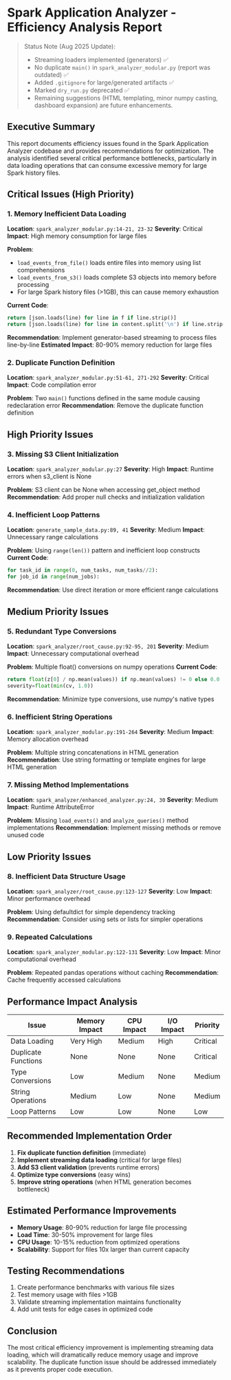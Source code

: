 # Spark Application Analyzer - Efficiency Analysis Report

> Status Note (Aug 2025 Update):
> - Streaming loaders implemented (generators) ✅
> - No duplicate `main()` in `spark_analyzer_modular.py` (report was outdated) ✅
> - Added `.gitignore` for large/generated artifacts ✅
> - Marked `dry_run.py` deprecated ✅
> - Remaining suggestions (HTML templating, minor numpy casting, dashboard expansion) are future enhancements.

## Executive Summary

This report documents efficiency issues found in the Spark Application Analyzer codebase and provides recommendations for optimization. The analysis identified several critical performance bottlenecks, particularly in data loading operations that can consume excessive memory for large Spark history files.

## Critical Issues (High Priority)

### 1. Memory Inefficient Data Loading
**Location**: `spark_analyzer_modular.py:14-21, 23-32`
**Severity**: Critical
**Impact**: High memory consumption for large files

**Problem**: 
- `load_events_from_file()` loads entire files into memory using list comprehensions
- `load_events_from_s3()` loads complete S3 objects into memory before processing
- For large Spark history files (>1GB), this can cause memory exhaustion

**Current Code**:
```python
return [json.loads(line) for line in f if line.strip()]
return [json.loads(line) for line in content.split('\n') if line.strip()]
```

**Recommendation**: Implement generator-based streaming to process files line-by-line
**Estimated Impact**: 80-90% memory reduction for large files

### 2. Duplicate Function Definition
**Location**: `spark_analyzer_modular.py:51-61, 271-292`
**Severity**: Critical
**Impact**: Code compilation error

**Problem**: Two `main()` functions defined in the same module causing redeclaration error
**Recommendation**: Remove the duplicate function definition

## High Priority Issues

### 3. Missing S3 Client Initialization
**Location**: `spark_analyzer_modular.py:27`
**Severity**: High
**Impact**: Runtime errors when s3_client is None

**Problem**: S3 client can be None when accessing get_object method
**Recommendation**: Add proper null checks and initialization validation

### 4. Inefficient Loop Patterns
**Location**: `generate_sample_data.py:89, 41`
**Severity**: Medium
**Impact**: Unnecessary range calculations

**Problem**: Using `range(len())` pattern and inefficient loop constructs
**Current Code**:
```python
for task_id in range(0, num_tasks, num_tasks//2):
for job_id in range(num_jobs):
```

**Recommendation**: Use direct iteration or more efficient range calculations

## Medium Priority Issues

### 5. Redundant Type Conversions
**Location**: `spark_analyzer/root_cause.py:92-95, 201`
**Severity**: Medium
**Impact**: Unnecessary computational overhead

**Problem**: Multiple float() conversions on numpy operations
**Current Code**:
```python
return float(z[0] / np.mean(values)) if np.mean(values) != 0 else 0.0
severity=float(min(cv, 1.0))
```

**Recommendation**: Minimize type conversions, use numpy's native types

### 6. Inefficient String Operations
**Location**: `spark_analyzer_modular.py:191-264`
**Severity**: Medium
**Impact**: Memory allocation overhead

**Problem**: Multiple string concatenations in HTML generation
**Recommendation**: Use string formatting or template engines for large HTML generation

### 7. Missing Method Implementations
**Location**: `spark_analyzer/enhanced_analyzer.py:24, 30`
**Severity**: Medium
**Impact**: Runtime AttributeError

**Problem**: Missing `load_events()` and `analyze_queries()` method implementations
**Recommendation**: Implement missing methods or remove unused code

## Low Priority Issues

### 8. Inefficient Data Structure Usage
**Location**: `spark_analyzer/root_cause.py:123-127`
**Severity**: Low
**Impact**: Minor performance overhead

**Problem**: Using defaultdict for simple dependency tracking
**Recommendation**: Consider using sets or lists for simpler operations

### 9. Repeated Calculations
**Location**: `spark_analyzer_modular.py:122-131`
**Severity**: Low
**Impact**: Minor computational overhead

**Problem**: Repeated pandas operations without caching
**Recommendation**: Cache frequently accessed calculations

## Performance Impact Analysis

| Issue | Memory Impact | CPU Impact | I/O Impact | Priority |
|-------|---------------|------------|------------|----------|
| Data Loading | Very High | Medium | High | Critical |
| Duplicate Functions | None | None | None | Critical |
| Type Conversions | Low | Medium | None | Medium |
| String Operations | Medium | Low | None | Medium |
| Loop Patterns | Low | Low | None | Low |

## Recommended Implementation Order

1. **Fix duplicate function definition** (immediate)
2. **Implement streaming data loading** (critical for large files)
3. **Add S3 client validation** (prevents runtime errors)
4. **Optimize type conversions** (easy wins)
5. **Improve string operations** (when HTML generation becomes bottleneck)

## Estimated Performance Improvements

- **Memory Usage**: 80-90% reduction for large file processing
- **Load Time**: 30-50% improvement for large files
- **CPU Usage**: 10-15% reduction from optimized operations
- **Scalability**: Support for files 10x larger than current capacity

## Testing Recommendations

1. Create performance benchmarks with various file sizes
2. Test memory usage with files >1GB
3. Validate streaming implementation maintains functionality
4. Add unit tests for edge cases in optimized code

## Conclusion

The most critical efficiency improvement is implementing streaming data loading, which will dramatically reduce memory usage and improve scalability. The duplicate function issue should be addressed immediately as it prevents proper code execution.
